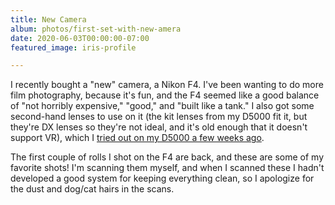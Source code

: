 ```yaml
---
title: New Camera
album: photos/first-set-with-new-amera
date: 2020-06-03T00:00:00-07:00
featured_image: iris-profile

---
```

I recently bought a "new" camera, a Nikon F4. I've been wanting to do more film photography, because it's fun, and the F4 seemed like a good balance of "not horribly expensive," "good," and "built like a tank." I also got some second-hand lenses to use on it (the kit lenses from my D5000 fit it, but they're DX lenses so they're not ideal, and it's old enough that it doesn't support VR), which I [tried out on my D5000 a few weeks ago](/rolls/backyard-lens-test/).

The first couple of rolls I shot on the F4 are back, and these are some of my favorite shots! I'm scanning them myself, and when I scanned these I hadn't developed a good system for keeping everything clean, so I apologize for the dust and dog/cat hairs in the scans.